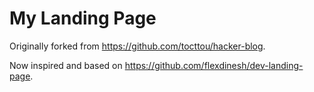 # My Landing Page

Originally forked from https://github.com/tocttou/hacker-blog.

Now inspired and based on https://github.com/flexdinesh/dev-landing-page.

